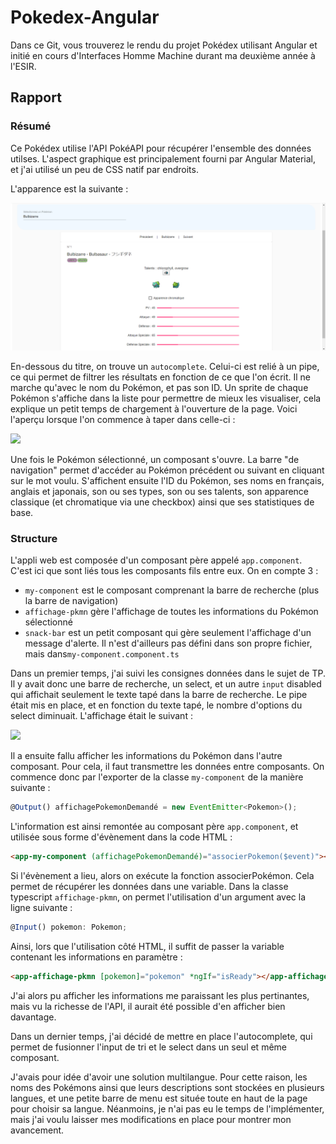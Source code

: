# Pokedex-Angular

Dans ce Git, vous trouverez le rendu du projet Pokédex utilisant Angular et initié en cours d'Interfaces Homme Machine durant ma deuxième année à l'ESIR.

## Rapport
### Résumé

Ce Pokédex utilise l'API PokéAPI pour récupérer l'ensemble des données utilses. L'aspect graphique est principalement fourni par Angular Material, et j'ai utilisé un peu de CSS natif par endroits.

L'apparence est la suivante :

<IMG src="Apercu.png">

En-dessous du titre, on trouve un ```autocomplete```. Celui-ci est relié à un pipe, ce qui permet de filtrer les résultats en fonction de ce que l'on écrit. Il ne marche qu'avec le nom du Pokémon, et pas son ID. Un sprite de chaque Pokémon s'affiche dans la liste pour permettre de mieux les visualiser, cela explique un petit temps de chargement à l'ouverture de la page. Voici l'aperçu lorsque l'on commence à taper dans celle-ci :

<IMG src="Filtre">

Une fois le Pokémon sélectionné, un composant s'ouvre. La barre "de navigation" permet d'accéder au Pokémon précédent ou suivant en cliquant sur le mot voulu. S'affichent ensuite l'ID du Pokémon, ses noms en français, anglais et japonais, son ou ses types, son ou ses talents, son apparence classique (et chromatique via une checkbox) ainsi que ses statistiques de base.


### Structure

L'appli web est composée d'un composant père appelé ```app.component```. C'est ici que sont liés tous les composants fils entre eux. On en compte 3 :
* ```my-component``` est le composant comprenant la barre de recherche (plus la barre de navigation)
* ```affichage-pkmn``` gère l'affichage de toutes les informations du Pokémon sélectionné
* ```snack-bar``` est un petit composant qui gère seulement l'affichage d'un message d'alerte. Il n'est d'ailleurs pas défini dans son propre fichier, mais dans```my-component.component.ts```


Dans un premier temps, j'ai suivi les consignes données dans le sujet de TP. Il y avait donc une barre de recherche, un select, et un autre ```input``` disabled qui affichait seulement le texte tapé dans la barre de recherche. Le pipe était mis en place, et en fonction du texte tapé, le nombre d'options du select diminuait. L'affichage était le suivant :

<IMG src="v1.png">

Il a ensuite fallu afficher les informations du Pokémon dans l'autre composant. Pour cela, il faut transmettre les données entre composants. On commence donc par l'exporter de la classe ```my-component``` de la manière suivante :
```typescript
@Output() affichagePokemonDemandé = new EventEmitter<Pokemon>();
```
L'information est ainsi remontée au composant père ```app.component```, et utilisée sous forme d'évènement dans la code HTML :
```html
<app-my-component (affichagePokemonDemandé)="associerPokemon($event)"></app-my-component>
```
Si l'évènement a lieu, alors on exécute la fonction associerPokémon. Cela permet de récupérer les données dans une variable. Dans la classe typescript ```affichage-pkmn```, on permet l'utilisation d'un argument avec la ligne suivante :
```typescript
@Input() pokemon: Pokemon;
```

Ainsi, lors que l'utilisation côté HTML, il suffit de passer la variable contenant les informations en paramètre :
```html
<app-affichage-pkmn [pokemon]="pokemon" *ngIf="isReady"></app-affichage-pkmn>
```

J'ai alors pu afficher les informations me paraissant les plus pertinantes, mais vu la richesse de l'API, il aurait été possible d'en afficher bien davantage.

Dans un dernier temps, j'ai décidé de mettre en place l'autocomplete, qui permet de fusionner l'input de tri et le select dans un seul et même composant.

J'avais pour idée d'avoir une solution multilangue. Pour cette raison, les noms des Pokémons ainsi que leurs descriptions sont stockées en plusieurs langues, et une petite barre de menu est située toute en haut de la page pour choisir sa langue. Néanmoins, je n'ai pas eu le temps de l'implémenter, mais j'ai voulu laisser mes modifications en place pour montrer mon avancement.